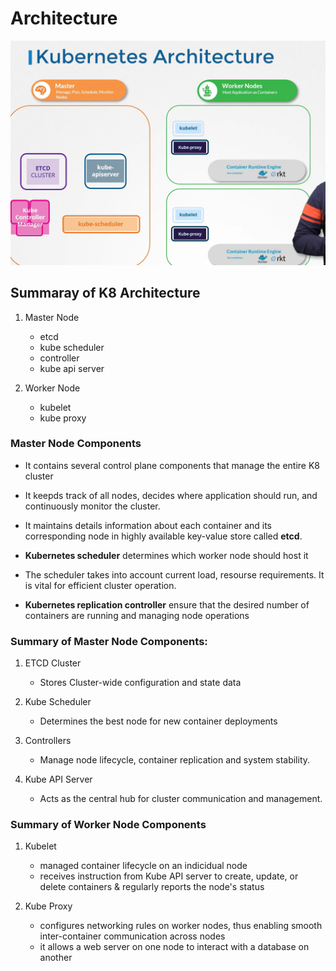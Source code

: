 # Architecture

![Architecture](../../images/kubernetes_architecture.png)

## Summaray of K8 Architecture

1. Master Node
    -    etcd
    -   kube scheduler
    -   controller
    -   kube api server

2.  Worker Node
    -   kubelet
    -   kube proxy

### Master Node Components

- It contains several control plane components that manage the entire K8 cluster

- It keepds track of all nodes, decides where application should run, and continuously monitor the cluster.

- It maintains details information about each container and its corresponding node in highly available key-value store called **etcd**.

- **Kubernetes scheduler** determines which worker node should host it

- The scheduler takes into account current load, resourse requirements. It is vital for efficient cluster operation.

- **Kubernetes replication controller** ensure that the desired number of containers are running and managing node operations

### Summary of Master Node Components:

1. ETCD Cluster
    -   Stores Cluster-wide configuration and state data

2. Kube Scheduler
    -   Determines the best node for new container deployments

3. Controllers
    -   Manage node lifecycle, container replication and system stability.

4. Kube API Server
    -   Acts as the central hub for cluster communication and management.

### Summary of Worker Node Components

1.  Kubelet
    -   managed container lifecycle on an indicidual node
    -   receives instruction from Kube API server to create, update, or delete containers & regularly reports the node's status

2.  Kube Proxy
    -   configures networking rules on worker nodes, thus enabling smooth inter-container communication across nodes
    -  it allows a web server on one node to interact with a database on another